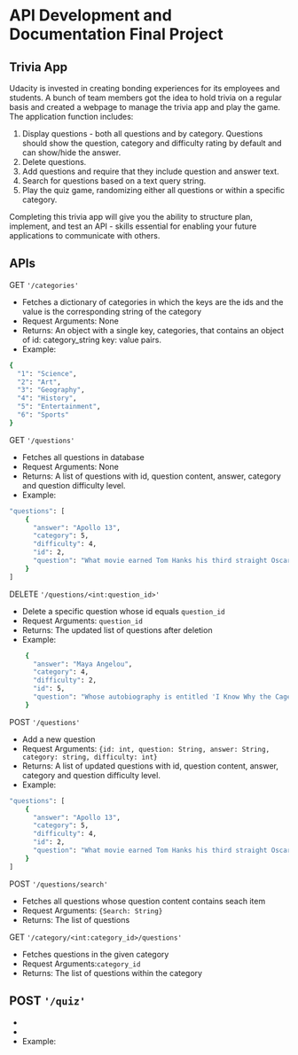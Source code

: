 # API Development and Documentation Final Project

## Trivia App

Udacity is invested in creating bonding experiences for its employees and students. A bunch of team members got the idea to hold trivia on a regular basis and created a webpage to manage the trivia app and play the game. The application function includes:

1. Display questions - both all questions and by category. Questions should show the question, category and difficulty rating by default and can show/hide the answer.
2. Delete questions.
3. Add questions and require that they include question and answer text.
4. Search for questions based on a text query string.
5. Play the quiz game, randomizing either all questions or within a specific category.

Completing this trivia app will give you the ability to structure plan, implement, and test an API - skills essential for enabling your future applications to communicate with others.

## APIs
GET `'/categories'`
- Fetches a dictionary of categories in which the keys are the ids and the value is the corresponding string of the category
- Request Arguments: None
- Returns: An object with a single key, categories, that contains an object of id: category_string key: value pairs.
- Example:
```bash
{
  "1": "Science",
  "2": "Art",
  "3": "Geography",
  "4": "History",
  "5": "Entertainment",
  "6": "Sports"
}
```

GET `'/questions'`
- Fetches all questions in database
- Request Arguments: None
- Returns: A list of questions with id, question content, answer, category and question difficulty level.
- Example:
```bash
"questions": [
    {
      "answer": "Apollo 13", 
      "category": 5, 
      "difficulty": 4, 
      "id": 2, 
      "question": "What movie earned Tom Hanks his third straight Oscar nomination, in 1996?"
    }
]
```

DELETE `'/questions/<int:question_id>'`
- Delete a specific question whose id equals `question_id`
- Request Arguments: `question_id`
- Returns: The updated list of questions after deletion
- Example:
```bash
    {
      "answer": "Maya Angelou", 
      "category": 4, 
      "difficulty": 2, 
      "id": 5, 
      "question": "Whose autobiography is entitled 'I Know Why the Caged Bird Sings'?"
    }
```

POST `'/questions'`
- Add a new question
- Request Arguments: `{id: int, question: String, answer: String, category: string, difficulty: int}`
- Returns: A list of updated questions with id, question content, answer, category and question difficulty level.
- Example:
```bash
"questions": [
    {
      "answer": "Apollo 13", 
      "category": 5, 
      "difficulty": 4, 
      "id": 2, 
      "question": "What movie earned Tom Hanks his third straight Oscar nomination, in 1996?"
    }
]
```

POST `'/questions/search'`
- Fetches all questions whose question content contains seach item
- Request Arguments: `{Search: String}`
- Returns: The list of questions 

GET `'/category/<int:category_id>/questions'`
- Fetches questions in the given category
- Request Arguments:`category_id`
- Returns: The list of questions within the category

POST `'/quiz'`
- 
- 
- 
- Example:
```bash

```
